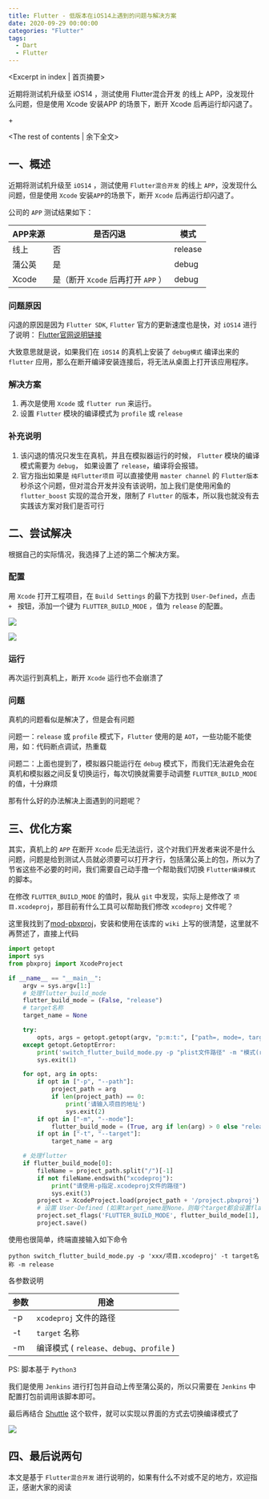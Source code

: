 ```yaml
---
title: Flutter - 低版本在iOS14上遇到的问题与解决方案
date: 2020-09-29 00:00:00
categories: "Flutter"
tags:
  - Dart
  - Flutter
---
```


<Excerpt in index | 首页摘要> 

近期将测试机升级至 iOS14 ，测试使用 Flutter混合开发 的线上 APP，没发现什么问题，但是使用 Xcode 安装APP 的场景下，断开 Xcode 后再运行却闪退了。

+<!-- more -->

<The rest of contents | 余下全文>

## 一、概述

近期将测试机升级至 `iOS14` ，测试使用 `Flutter混合开发` 的线上 `APP`，没发现什么问题，但是使用 `Xcode` 安装`APP`的场景下，断开 `Xcode` 后再运行却闪退了。

公司的 `APP` 测试结果如下：

| APP来源 | 是否闪退                           | 模式    |
| ------- | ---------------------------------- | ------- |
| 线上    | 否                                 | release |
| 蒲公英  | 是                                 | debug   |
| Xcode   | 是（断开 `Xcode` 后再打开 `APP` ） | debug   |

### 问题原因

闪退的原因是因为 `Flutter SDK`,  `Flutter` 官方的更新速度也是快，对 `iOS14` 进行了说明：  [Flutter官网说明链接](https://flutter.dev/docs/development/ios-14)

大致意思就是说，如果我们在 `iOS14` 的真机上安装了 `debug模式` 编译出来的 `flutter` 应用，那么在断开编译安装连接后，将无法从桌面上打开该应用程序。

### 解决方案

1. 再次是使用 `Xcode` 或 `flutter run` 来运行。
2. 设置 `Flutter` 模块的编译模式为 `profile` 或 `release`

### 补充说明

1. 该闪退的情况只发生在真机，并且在模拟器运行的时候， `Flutter` 模块的编译模式需要为 `debug`， 如果设置了 `release`，编译将会报错。
2. 官方指出如果是 `纯Flutter项目` 可以直接使用 `master channel` 的 `Flutter版本` 秒杀这个问题，但对混合开发并没有该说明，加上我们是使用闲鱼的 `flutter_boost` 实现的混合开发，限制了 `Flutter` 的版本，所以我也就没有去实践该方案对我们是否可行



## 二、尝试解决

根据自己的实际情况，我选择了上述的第二个解决方案。

### 配置

用 `Xcode` 打开工程项目，在 `Build Settings` 的最下方找到 `User-Defined`，点击 `+ ` 按钮，添加一个键为 `FLUTTER_BUILD_MODE` ，值为 `release` 的配置。

![](/images/2020/09/Flutter-低版本在iOS14上遇到的问题与解决方案/01.png)

![](/images/2020/09/Flutter-低版本在iOS14上遇到的问题与解决方案/03.png)

### 运行

再次运行到真机上，断开 `Xcode` 运行也不会崩溃了

### 问题

真机的问题看似是解决了，但是会有问题

问题一：`release` 或 `profile` 模式下，`Flutter` 使用的是 `AOT`，一些功能不能使用，如：代码断点调试，热重载

问题二：上面也提到了，模拟器只能运行在 `debug` 模式下，而我们无法避免会在真机和模拟器之间反复切换运行，每次切换就需要手动调整 `FLUTTER_BUILD_MODE` 的值，十分麻烦

那有什么好的办法解决上面遇到的问题呢？



## 三、优化方案

其实，真机上的 `APP` 在断开 `Xcode` 后无法运行，这个对我们开发者来说不是什么问题，问题是给到测试人员就必须要可以打开才行，包括蒲公英上的包，所以为了节省这些不必要的时间，我们需要自己动手撸一个帮助我们切换 `Flutter编译模式` 的脚本。

在修改 `FLUTTER_BUILD_MODE` 的值时，我从 `git` 中发现，实际上是修改了 `项目.xcodeproj`，那目前有什么工具可以帮助我们修改 `xcodeproj` 文件呢？

这里我找到了[mod-pbxproj](https://github.com/kronenthaler/mod-pbxproj)，安装和使用在该库的 `wiki` 上写的很清楚，这里就不再赘述了，直接上代码

```python
import getopt
import sys
from pbxproj import XcodeProject

if __name__ == "__main__":
    argv = sys.argv[1:]
    # 处理flutter_build_mode
    flutter_build_mode = (False, "release")
    # target名称
    target_name = None

    try:
        opts, args = getopt.getopt(argv, "p:m:t:", ["path=, mode=, target="])
    except getopt.GetoptError:
        print('switch_flutter_build_mode.py -p "plist文件路径" -m "模式(release|debug)" -t "target名称"')
        sys.exit(1)

    for opt, arg in opts:
        if opt in ["-p", "--path"]:
            project_path = arg
            if len(project_path) == 0:
                print('请输入项目的地址')
                sys.exit(2)
        if opt in ["-m", "--mode"]:
            flutter_build_mode = (True, arg if len(arg) > 0 else "release")
        if opt in ["-t", "--target"]:
            target_name = arg

    # 处理flutter
    if flutter_build_mode[0]:
        fileName = project_path.split("/")[-1]
        if not fileName.endswith("xcodeproj"):
            print("请使用-p指定.xcodeproj文件的路径")
            sys.exit(3)
        project = XcodeProject.load(project_path + '/project.pbxproj')
        # 设置 User-Defined (如果target_name是None，则每个target都会设置flag)
        project.set_flags('FLUTTER_BUILD_MODE', flutter_build_mode[1], target_name)
        project.save()
```

使用也很简单，终端直接输入如下命令

```shell
python switch_flutter_build_mode.py -p 'xxx/项目.xcodeproj' -t target名称 -m release
```

各参数说明

| 参数 | 用途                                       |
| ---- | ------------------------------------------ |
| -p   | `xcodeproj` 文件的路径                     |
| -t   | `target` 名称                              |
| -m   | 编译模式 ( `release`、`debug`、`profile` ) |

PS: 脚本基于 `Python3` 

我们是使用 `Jenkins` 进行打包并自动上传至蒲公英的，所以只需要在 `Jenkins` 中配置打包前调用该脚本即可。

最后再结合 [Shuttle](http://fitztrev.github.io/shuttle/) 这个软件，就可以实现以界面的方式去切换编译模式了

![](/images/2020/09/Flutter-低版本在iOS14上遇到的问题与解决方案/02.png)



## 四、最后说两句

本文是基于 `Flutter混合开发` 进行说明的，如果有什么不对或不足的地方，欢迎指正，感谢大家的阅读





